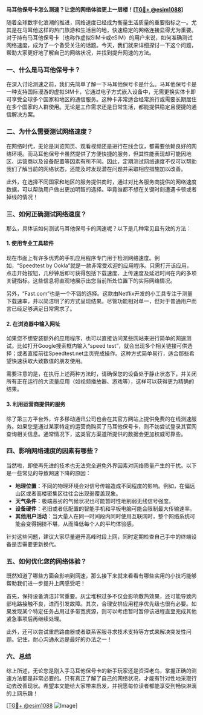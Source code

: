 **马耳他保号卡怎么测速？让您的网络体验更上一层楼！[[TG💪+ @esim1088](https://t.me/s/esim1088)]**

随着全球数字化浪潮的推进，网络速度已经成为衡量生活质量的重要指标之一。尤其是在马耳他这样的热门旅游和生活目的地，快速稳定的网络连接显得尤为重要。对于持有马耳他保号卡（也称作虚拟SIM卡或eSIM）的用户来说，如何准确测试网络速度，成为了一个备受关注的话题。今天，我们就来详细探讨一下这个问题，帮助大家更好地了解自己的网络状况，并找到提升网速的方法。

### 一、什么是马耳他保号卡？

在深入讨论测速之前，我们先简单了解一下马耳他保号卡是什么。马耳他保号卡是一种支持国际漫游的虚拟SIM卡，它通过电子方式嵌入设备中，无需更换实体卡即可享受全球多个国家和地区的通信服务。这种卡非常适合经常旅行或需要长期居住在多个国家的人群使用。无论是工作需求还是日常生活，都能提供稳定且便捷的通信解决方案。

### 二、为什么需要测试网络速度？

在网络时代，无论是浏览网页、观看视频还是进行在线会议，都需要依赖良好的网络环境。而马耳他保号卡虽然提供了方便快捷的服务，但其性能表现却可能因地区、运营商以及设备配置等因素有所不同。因此，定期测试网络速度不仅可以帮助我们了解当前的网络状态，还能及时发现潜在问题并采取相应措施加以改善。

此外，在选择不同国家和地区的服务提供商时，通过对比各服务商提供的网络速度数据，可以帮助用户做出更加明智的选择。毕竟谁都不想在关键时刻遭遇卡顿或者掉线的情况！

### 三、如何正确测试网络速度？

那么，具体该如何测试马耳他保号卡的网速呢？以下是几种常见且有效的方法：

#### 1. 使用专业工具软件

现在市面上有许多优秀的手机应用程序专门用于检测网络速度。例如，“Speedtest by Ookla”就是一款非常受欢迎的应用程序。只需打开该应用，点击开始按钮，几秒钟后即可获得包括下载速度、上传速度及延迟时间在内的多项关键指标。这些信息将直观地展示出您当前所处位置下的实际网络情况。

另外，“Fast.com”也是一个不错的选择。这款由Netflix开发的小工具专注于测量下载速率，并以简洁明了的方式呈现结果。尽管功能相对单一，但对于普通用户而言已经足够满足日常需求了。

#### 2. 在浏览器中输入网址

如果您不想安装额外的应用程序，也可以直接访问某些网站来进行简单的网速测试。比如打开Google搜索框内输入“speed test”，就会出现多个相关链接可供选择；或者直接前往Speedtest.net主页完成操作。这种方式简单易行，适合那些希望快速获取大致数值的朋友使用。

需要注意的是，在执行上述两种方法时，请确保您的设备处于静止状态下，并关闭所有正在运行的大流量应用（如视频播放器、游戏等），这样可以获得更为精确的结果。

#### 3. 利用运营商提供的服务

除了第三方平台外，许多移动通讯公司也会在其官方网站上提供免费的在线测速服务。如果您是通过某家特定的运营商购买了马耳他保号卡，则不妨尝试登录其官网查询相关信息。通常情况下，这类官方渠道所提供的数据会更加权威可靠些。

### 四、影响网络速度的因素有哪些？

当然啦，即使再先进的技术也无法完全避免外界因素对网络质量产生的干扰。以下是一些常见的导致网速下降的原因：

- **地理位置**：不同的物理环境会对信号传输造成不同程度的影响。例如，在偏远山区或者高楼密集区往往会出现弱覆盖现象。
- **天气条件**：极端恶劣的气候状况也可能暂时性地削弱无线信号强度。
- **设备硬件**：老旧或者低配置的智能手机和平板电脑可能会限制最大传输速率。
- **其他用户活动**：当大量人在同一时间段内同时使用互联网时，整个网络系统可能会变得拥挤不堪，从而降低每个人的平均体验感。

针对这些问题，建议大家尽量避开高峰时段上网，同时定期检查自己手中的终端设备是否需要更新换代。

### 五、如何优化您的网络体验？

既然知道了哪些方面会影响到网速，那么接下来就来看看有哪些实用的小技巧能够帮助我们进一步提升上网感受吧！

首先，保持设备清洁非常重要。灰尘堆积过多不仅会影响散热效果，还可能导致内部电路接触不良，进而引发故障。其次，合理安排应用程序优先级也很有必要。如果发现某个特定任务占用过多带宽资源，则可以考虑暂时暂停该进程直至完成其他紧急事项后再继续处理。

此外，还可以尝试重启路由器或者联系客服寻求技术支持等方式来解决突发性问题。记住，耐心沟通永远是最好的办法之一！

### 六、总结

综上所述，无论您是刚入手马耳他保号卡的新手玩家还是资深老鸟，掌握正确的测速方法都是非常必要的。只有真正了解了自己的网络状况，才能有针对性地采取行动去改善现状。希望本文能给大家带来启发，并祝愿每位读者都能享受到畅快淋漓的上网乐趣！

[[TG💪+ @esim1088](https://t.me/s/esim1088) ![Image](https://i.postimg.cc/4NQfJmqS/Snipaste-2025-05-13-00-14-12.png)]